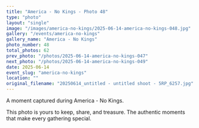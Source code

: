 ```yaml
---
title: "America - No Kings - Photo 48"
type: "photo"
layout: "single"
image: "/images/america-no-kings/2025-06-14-america-no-kings-048.jpg"
gallery: "/events/america-no-kings"
gallery_name: "America - No Kings"
photo_number: 48
total_photos: 62
prev_photo: "/photos/2025-06-14-america-no-kings-047"
next_photo: "/photos/2025-06-14-america-no-kings-049"
date: 2025-06-14
event_slug: "america-no-kings"
location: ""
original_filename: "20250614_untitled - untitled shoot - 5RP_6257.jpg"
---
```


A moment captured during America - No Kings.

This photo is yours to keep, share, and treasure. The authentic moments that make every gathering special.